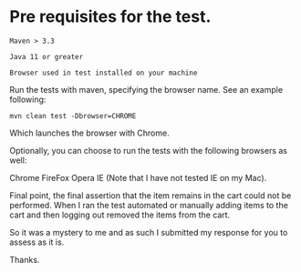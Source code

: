 # Pre requisites for the test.

```Maven > 3.3```

```Java 11 or greater```

```Browser used in test installed on your machine```


Run the tests with maven, specifying the browser name.
See an example following:

```shell script
mvn clean test -Dbrowser=CHROME
```

Which launches the browser with Chrome.

Optionally, you can choose to run the tests with the following browsers as well:

Chrome
FireFox
Opera
IE (Note that I have not tested IE on my Mac).


Final point, the final assertion that the item remains in the cart could not be performed.
When I ran the test automated or manually adding items to the cart and then logging out removed the items from the cart.

So it was a mystery to me and as such I submitted my response for you to assess as it is.

Thanks.
